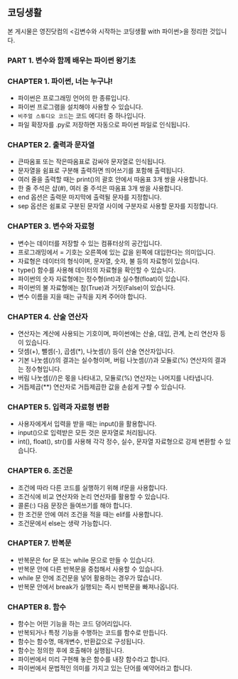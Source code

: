 ## 코딩생활
본 게시물은 영진닷컴의 <김변수와 시작하는 코딩생활 with 파이썬>을 정리한 것입니다.

### PART 1. 변수와 함께 배우는 파이썬 왕기초

### CHAPTER 1. 파이썬, 너는 누구냐!

- 파이썬은 프로그래밍 언어의 한 종류입니다.
- 파이썬 프로그램을 설치해야 사용할 수 있습니다.
- ```비주얼 스튜디오 코드```는 코드 에디터 중 하나입니다.
- 파일 확장자를 .py로 저장하면 자동으로 파이썬 파일로 인식됩니다.


### CHAPTER 2. 출력과 문자열

- 큰따옴표 또는 작은따옴표로 감싸야 문자열로 인식됩니다.
- 문자열을 쉼표로 구분해 출력하면 띄어쓰기를 포함해 출력됩니다.
- 여러 줄을 출력할 때는 print()의 괄호 안에서 따옴표 3개 쌍을 사용합니다.
- 한 줄 주석은 샵(#), 여러 줄 주석은 따옴표 3개 쌍을 사용합니다.
- end 옵션은 출력문 마지막에 출력될 문자를 지정합니다.
- sep 옵션은 쉼표로 구분된 문자열 사이에 구분자로 사용할 문자를 지정합니다.


### CHAPTER 3. 변수와 자료형

- 변수는 데이터를 저장할 수 있는 컴퓨터상의 공간입니다.
- 프로그래밍에서 = 기호는 오른쪽에 있는 값을 왼쪽에 대입한다는 의미입니다.
- 자료형은 데이터의 형식이며, 문자열, 숫자, 불 등의 자료형이 있습니다.
- type() 함수를 사용해 데이터의 자료형을 확인할 수 있습니다.
- 파이썬의 숫자 자료형에는 정수형(int)과 실수형(float)이 있습니다.
- 파이썬의 불 자료형에는 참(True)과 거짓(False)이 있습니다.
- 변수 이름을 지을 때는 규칙을 지켜 주어야 합니다.


### CHAPTER 4. 산술 연산자

- 연산자는 계산에 사용되는 기호이며, 파이썬에는 산술, 대입, 관계, 논리 연산자 등이 있습니다.
- 덧셈(+), 뺄셈(-), 곱셈(*), 나눗셈(/) 등이 산술 연산자입니다.
- 기본 나눗셈(/)의 결과는 실수형이며, 버림 나눗셈(//)과 모듈로(%) 연산자의 결과는 정수형입니다.
- 버림 나눗셈(//)은 몫을 나타내고, 모듈로(%) 연산자는 나머지를 나타냅니다.
- 거듭제곱(**) 연산자로 거듭제곱한 값을 손쉽게 구할 수 있습니다.


### CHAPTER 5. 입력과 자료형 변환

- 사용자에게서 입력을 받을 때는 input()을 활용합니다.
- input()으로 입력받은 모든 것은 문자열로 처리됩니다.
- int(), float(), str()를 사용해 각각 정수, 실수, 문자열 자료형으로 강제 변환할 수 있습니다.


### CHAPTER 6. 조건문

- 조건에 따라 다른 코드를 실행하기 위해 if문을 사용합니다.
- 조건식에 비교 연산자와 논리 연산자를 활용할 수 있습니다.
- 콜론(:) 다음 문장은 들여쓰기를 해야 합니다.
- 한 조건문 안에 여러 조건을 적을 때는 elif를 사용합니다.
- 조건문에서 else는 생략 가능합니다.


### CHAPTER 7. 반복문

- 반복문은 for 문 또는 while 문으로 만들 수 있습니다.
- 반복문 안에 다른 반복문을 중첩해서 사용할 수 있습니다.
- while 문 안에 조건문을 넣어 활용하는 경우가 많습니다.
- 반복문 안에서 break가 실행되는 즉시 반복문을 빠져나옵니다.


### CHAPTER 8. 함수

- 함수는 어떤 기능을 하는 코드 덩어리입니다.
- 반복되거나 특정 기능을 수행하는 코드를 함수로 만듭니다.
- 함수는 함수명, 매개변수, 반환값으로 구성됩니다.
- 함수는 정의한 후에 호출해야 실행됩니다.
- 파이썬에서 미리 구현해 놓은 함수를 내장 함수라고 합니다.
- 파이썬에서 문법적인 의미를 가지고 있는 단어를 예약어라고 합니다.

